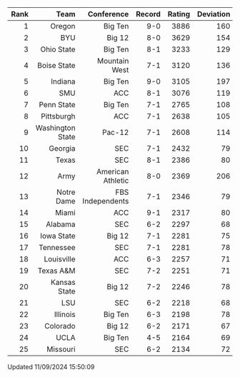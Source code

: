| Rank  | Team                 | Conference           | Record   | Rating | Deviation |
| ---:  | ---:                 | ---:                 | ---:     | ---:   | ---:      |
| 1     | Oregon               | Big Ten              | 9-0      | 3886   | 160       |
| 2     | BYU                  | Big 12               | 8-0      | 3629   | 154       |
| 3     | Ohio State           | Big Ten              | 8-1      | 3233   | 129       |
| 4     | Boise State          | Mountain West        | 7-1      | 3120   | 136       |
| 5     | Indiana              | Big Ten              | 9-0      | 3105   | 197       |
| 6     | SMU                  | ACC                  | 8-1      | 3076   | 119       |
| 7     | Penn State           | Big Ten              | 7-1      | 2765   | 108       |
| 8     | Pittsburgh           | ACC                  | 7-1      | 2638   | 105       |
| 9     | Washington State     | Pac-12               | 7-1      | 2608   | 114       |
| 10    | Georgia              | SEC                  | 7-1      | 2432   | 79        |
| 11    | Texas                | SEC                  | 8-1      | 2386   | 80        |
| 12    | Army                 | American Athletic    | 8-0      | 2369   | 206       |
| 13    | Notre Dame           | FBS Independents     | 7-1      | 2346   | 79        |
| 14    | Miami                | ACC                  | 9-1      | 2317   | 80        |
| 15    | Alabama              | SEC                  | 6-2      | 2297   | 68        |
| 16    | Iowa State           | Big 12               | 7-1      | 2281   | 75        |
| 17    | Tennessee            | SEC                  | 7-1      | 2281   | 78        |
| 18    | Louisville           | ACC                  | 6-3      | 2257   | 71        |
| 19    | Texas A&M            | SEC                  | 7-2      | 2251   | 71        |
| 20    | Kansas State         | Big 12               | 7-2      | 2246   | 78        |
| 21    | LSU                  | SEC                  | 6-2      | 2218   | 68        |
| 22    | Illinois             | Big Ten              | 6-3      | 2198   | 78        |
| 23    | Colorado             | Big 12               | 6-2      | 2171   | 67        |
| 24    | UCLA                 | Big Ten              | 4-5      | 2164   | 69        |
| 25    | Missouri             | SEC                  | 6-2      | 2134   | 72        |

Updated 11/09/2024 15:50:09
